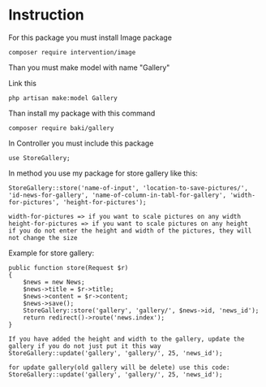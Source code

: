 # Instruction
For this package you must install Image package
```
composer require intervention/image
```
Than you must make model with name "Gallery"

Link this
```
php artisan make:model Gallery
```
Than install my package with this command
```
composer require baki/gallery
```
In Controller you must include this package
```
use StoreGallery;
```
In method you use my package for store gallery like this:
```
StoreGallery::store('name-of-input', 'location-to-save-pictures/', 'id-news-for-gallery', 'name-of-column-in-tabl-for-gallery', 'width-for-pictures', 'height-for-pictures');

width-for-pictures => if you want to scale pictures on any width
height-for-pictures => if you want to scale pictures on any height
if you do not enter the height and width of the pictures, they will not change the size
```
Example for store gallery:
```
public function store(Request $r)
{
    $news = new News;
    $news->title = $r->title;
    $news->content = $r->content;
    $news->save();
    StoreGallery::store('gallery', 'gallery/', $news->id, 'news_id');
    return redirect()->route('news.index');
}
```
```
If you have added the height and width to the gallery, update the gallery if you do not just put it this way
StoreGallery::update('gallery', 'gallery/', 25, 'news_id');
```
```
for update gallery(old gallery will be delete) use this code:
StoreGallery::update('gallery', 'gallery/', 25, 'news_id');
```
